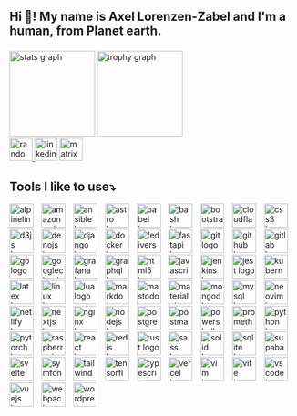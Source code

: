 <!--
**axza/axza** is a ✨ _special_ ✨ repository because its `README.md` (this file) appears on your GitHub profile.

Here are some ideas to get you started:

- 🔭 I’m currently working on ...
- 🌱 I’m currently learning ...
- 👯 I’m looking to collaborate on ...
- 🤔 I’m looking for help with ...
- 💬 Ask me about ...
- 📫 How to reach me: ...
- 😄 Pronouns: ...
- ⚡ Fun fact: ...
-->

<h2 align="left">Hi 🖖! My name is Axel Lorenzen-Zabel and I'm a human, from Planet earth.</h2>

###

<div align="left">
  <img src="https://github-readme-stats.vercel.app/api?username=axza&hide_title=false&hide_rank=false&show_icons=true&include_all_commits=true&count_private=true&disable_animations=false&theme=github_dark&locale=en&hide_border=false&show=prs_merged,prs_merged_percentage" height="150" alt="stats graph"  />
  <img src="https://github-profile-trophy.vercel.app?username=axza&theme=gitdimmed&no-bg=true&column=2&no-frame=true&rank=S,AAA,AA,A,BBB,BB,B" height="150" alt="trophy graph"  />
</div>

<div align="left">
  <a href="https://axell.de" target="_blank">
    <img src="https://img.shields.io/static/v1?message=axell.de&logo=codesandbox&label=&color=040404&logoColor=b4da55&labelColor=&style=for-the-badge" height="40" alt="random logo"  />
  </a>
  <a href="https://www.linkedin.com/in/axellorenzen-zabel/" target="_blank">
  <img src="https://img.shields.io/static/v1?message=LinkedIn&logo=linkedin&label=&color=0077B5&logoColor=white&labelColor=&style=for-the-badge" height="40" alt="linkedin logo"  /></a>
  <!--<a href="oeLLph_137" target="_blank">
  </a>-->
    <img src="https://img.shields.io/static/v1?message=Matrix&logo=matrix&label=&color=000000&logoColor=white&labelColor=&style=for-the-badge" height="40" alt="matrix logo"  />
</div>

###

<div align="left">
  <h2>Tools I like to use⤵️</h2>
  <img src="https://skillicons.dev/icons?i=alpinejs" height="42" alt="alpinelinux logo"  />
  <img width="6" />
  <img src="https://skillicons.dev/icons?i=aws" height="42" alt="amazonwebservices logo"  />
  <img width="6" />
  <img src="https://skillicons.dev/icons?i=ansible" height="42" alt="ansible logo"  />
  <img width="6" />
  <img src="https://skillicons.dev/icons?i=astro" height="42" alt="astro logo"  />
  <img width="6" />
  <img src="https://skillicons.dev/icons?i=babel" height="42" alt="babel logo"  />
  <img width="6" />
  <img src="https://skillicons.dev/icons?i=bash" height="42" alt="bash logo"  />
  <img width="6" />
  <img src="https://skillicons.dev/icons?i=bootstrap" height="42" alt="bootstrap logo"  />
  <img width="6" />
  <img src="https://skillicons.dev/icons?i=cloudflare" height="42" alt="cloudflare logo"  />
  <img width="6" />
  <img src="https://skillicons.dev/icons?i=css" height="42" alt="css3 logo"  />
  <img width="6" />
  <img src="https://skillicons.dev/icons?i=d3" height="42" alt="d3js logo"  />
  <img width="6" />
  <img src="https://skillicons.dev/icons?i=deno" height="42" alt="denojs logo"  />
  <img width="6" />
  <img src="https://skillicons.dev/icons?i=django" height="42" alt="django logo"  />
  <img width="6" />
  <img src="https://skillicons.dev/icons?i=docker" height="42" alt="docker logo"  />
  <img width="6" />
  <img src="https://skillicons.dev/icons?i=fediverse" height="42" alt="fediverse logo"  />
  <img width="6" />
  <img src="https://skillicons.dev/icons?i=fastapi" height="42" alt="fastapi logo"  />
  <img width="6" />
  <img src="https://skillicons.dev/icons?i=git" height="42" alt="git logo"  />
  <img width="6" />
  <img src="https://skillicons.dev/icons?i=github" height="42" alt="github logo"  />
  <img width="6" />
  <img src="https://skillicons.dev/icons?i=gitlab" height="42" alt="gitlab logo"  />
  <img width="6" />
  <img src="https://skillicons.dev/icons?i=go" height="42" alt="go logo"  />
  <img width="6" />
  <img src="https://skillicons.dev/icons?i=gcp" height="42" alt="googlecloud logo"  />
  <img width="6" />
  <img src="https://skillicons.dev/icons?i=grafana" height="42" alt="grafana logo"  />
  <img width="6" />
  <img src="https://skillicons.dev/icons?i=graphql" height="42" alt="graphql logo"  />
  <img width="6" />
  <img src="https://skillicons.dev/icons?i=html" height="42" alt="html5 logo"  />
  <img width="6" />
  <img src="https://skillicons.dev/icons?i=js" height="42" alt="javascript logo"  />
  <img width="6" />
  <img src="https://skillicons.dev/icons?i=jenkins" height="42" alt="jenkins logo"  />
  <img width="6" />
  <img src="https://skillicons.dev/icons?i=jest" height="42" alt="jest logo"  />
  <img width="6" />
  <img src="https://skillicons.dev/icons?i=kubernetes" height="42" alt="kubernetes logo"  />
  <img width="6" />
  <img src="https://skillicons.dev/icons?i=latex" height="42" alt="latex logo"  />
  <img width="6" />
  <img src="https://skillicons.dev/icons?i=linux" height="42" alt="linux logo"  />
  <img width="6" />
  <img src="https://skillicons.dev/icons?i=lua" height="42" alt="lua logo"  />
  <img width="6" />
  <img src="https://skillicons.dev/icons?i=md" height="42" alt="markdown logo"  />
  <img width="6" />
  <img src="https://skillicons.dev/icons?i=mastodon" height="42" alt="mastodon logo"  />
  <img width="6" />
  <img src="https://skillicons.dev/icons?i=materialui" height="42" alt="materialui logo"  />
  <img width="6" />
  <img src="https://skillicons.dev/icons?i=mongodb" height="42" alt="mongodb logo"  />
  <img width="6" />
  <img src="https://skillicons.dev/icons?i=mysql" height="42" alt="mysql logo"  />
  <img width="6" />
  <img src="https://skillicons.dev/icons?i=neovim" height="42" alt="neovim logo"  />
  <img width="6" />
  <img src="https://skillicons.dev/icons?i=netlify" height="42" alt="netlify logo"  />
  <img width="6" />
  <img src="https://skillicons.dev/icons?i=nextjs" height="42" alt="nextjs logo"  />
  <img width="6" />
  <img src="https://skillicons.dev/icons?i=nginx" height="42" alt="nginx logo"  />
  <img width="6" />
  <img src="https://skillicons.dev/icons?i=nodejs" height="42" alt="nodejs logo"  />
  <img width="6" />
  <img src="https://skillicons.dev/icons?i=postgres" height="42" alt="postgresql logo"  />
  <img width="6" />
  <img src="https://skillicons.dev/icons?i=postman" height="42" alt="postman logo"  />
  <img width="6" />
  <img src="https://skillicons.dev/icons?i=powershell" height="42" alt="powershell logo"  />
  <img width="6" />
  <img src="https://skillicons.dev/icons?i=prometheus" height="42" alt="prometheus logo"  />
  <img width="6" />
  <img src="https://skillicons.dev/icons?i=py" height="42" alt="python logo"  />
  <img width="6" />
  <img src="https://skillicons.dev/icons?i=pytorch" height="42" alt="pytorch logo"  />
  <img width="6" />
  <img src="https://skillicons.dev/icons?i=raspberrypi" height="42" alt="raspberrypi logo"  />
  <img width="6" />
  <img src="https://skillicons.dev/icons?i=react" height="42" alt="react logo"  />
  <img width="6" />
  <img src="https://skillicons.dev/icons?i=redis" height="42" alt="redis logo"  />
  <img width="6" />
  <img src="https://skillicons.dev/icons?i=rust" height="42" alt="rust logo"  />
  <img width="6" />
  <img src="https://skillicons.dev/icons?i=sass" height="42" alt="sass logo"  />
  <img width="6" />
  <img src="https://skillicons.dev/icons?i=solidjs" height="42" alt="solid logo"  />
  <img width="6" />
  <img src="https://skillicons.dev/icons?i=sqlite" height="42" alt="sqlite logo"  />
  <img width="6" />
  <img src="https://skillicons.dev/icons?i=supabase" height="42" alt="supabase logo"  />
  <img width="6" />
  <img src="https://skillicons.dev/icons?i=svelte" height="42" alt="svelte logo"  />
  <img width="6" />
  <img src="https://skillicons.dev/icons?i=symfony" height="42" alt="symfony logo"  />
  <img width="6" />
  <img src="https://skillicons.dev/icons?i=tailwind" height="42" alt="tailwindcss logo"  />
  <img width="6" />
  <img src="https://skillicons.dev/icons?i=tensorflow" height="42" alt="tensorflow logo"  />
  <img width="6" />
  <img src="https://skillicons.dev/icons?i=ts" height="42" alt="typescript logo"  />
  <img width="6" />
  <img src="https://skillicons.dev/icons?i=vercel" height="42" alt="vercel logo"  />
  <img width="6" />
  <img src="https://skillicons.dev/icons?i=vim" height="42" alt="vim logo"  />
  <img width="6" />
  <img src="https://skillicons.dev/icons?i=vite" height="42" alt="vite logo"  />
  <img width="6" />
  <img src="https://skillicons.dev/icons?i=vscode" height="42" alt="vscode logo"  />
  <img width="6" />
  <img src="https://skillicons.dev/icons?i=vue" height="42" alt="vuejs logo"  />
  <img width="6" />
  <img src="https://skillicons.dev/icons?i=webpack" height="42" alt="webpack logo"  />
  <img width="6" />
  <img src="https://skillicons.dev/icons?i=wordpress" height="42" alt="wordpress logo"  />
</div>
